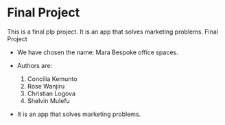 # Final Project

This is a final plp project. It is an app that solves marketing problems.
Final Project
 
* We have chosen the name: Mara Bespoke office spaces.
* Authors are: 
  1. Concilia Kemunto
  2. Rose Wanjiru
  3. Christian Logova
  4. Shelvin Mulefu
  
* It is an app that solves marketing problems.


